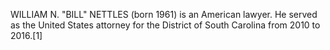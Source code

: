 WILLIAM N. "BILL" NETTLES (born 1961) is an American lawyer. He served as the United States attorney for the District of South Carolina from 2010 to 2016.[1]
